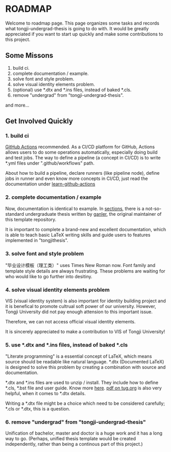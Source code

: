 # ROADMAP

Welcome to roadmap page. This page organizes some tasks and records what tongji-undergrad-thesis is going to do with. It would be greatly appreciated if you want to start up quickly and make some contributions to this project.

## Some Missons

1. build ci.
2. complete documentation / example.
3. solve font and style problem.
4. solve visual identity elements problem.
5. (optional) use \*.dtx and \*.ins files, instead of baked \*.cls.
6. remove "undergrad" from "tongji-undergrad-thesis".

and more...

## Get Involved Quickly

### 1. build ci

[GitHub Actions](https://docs.github.com/actions/getting-started-with-github-actions) recommended. As a CI/CD platform for GitHub, Actions allows users to do some operations automatically, especially doing build and test jobs. The way to define a pipeline (a concept in CI/CD) is to write \*.yml files under ".github/workflows" path.

About how to build a pipeline, declare runners (like pipeline node), define jobs in runner and even know more concepts in CI/CD, just read the documentation under [learn-github-actions](https://docs.github.com/cn/actions/learn-github-actions)

### 2. complete documentation / example

Now, documentation is identical to example. In [sections](./sections/), there is a not-so-standard undergraduate thesis written by [ganler](https://github.com/ganler), the original maintainer of this template repository.

It is important to complete a brand-new and excellent documentation, which is able to teach basic LaTeX writing skills and guide users to features implemented in "tongjithesis".

### 3. solve font and style problem

"毕业设计模板（理工类）" uses Times New Roman now. Font family and template style details are always frustrating. These problems are waiting for who would like to go further into desitiny.

### 4. solve visual identity elements problem

VIS (visual identity system) is also important for identity building project and it is benefical to promote cultrual soft power of our university. However, Tongji University did not pay enough attension to this important issue.

Therefore, we can not access official visual identity elements.

It is sincerely appreciated to make a contribution to VIS of Tongji University!

### 5. use \*.dtx and \*.ins files, instead of baked \*.cls

"Literate programming" is a essential concept of LaTeX, which means source should be readable like natural language. \*.dtx (Documented LaTeX) is designed to solve this problem by creating a combination with source and documentation.

\*.dtx and \*.ins files are used to unzip / install. They include how to define \*.cls, \*.bst file and user guide. Know more [here](https://texfaq.org/FAQ-dtx). [pdf on tug.org](https://tug.org/TUGboat/tb29-2/tb92pakin.pdf) is also very helpful, when it comes to \*.dtx details.

Writing a \*.dtx file might be a choice which need to be considered carefully; \*.cls or \*.dtx, this is a question.

### 6. remove "undergrad" from "tongji-undergrad-thesis"

Unification of bachelor, master and doctor is a huge work and it has a long way to go. (Perhaps, unified thesis template would be created independently, rather than being a continous part of this project.)
